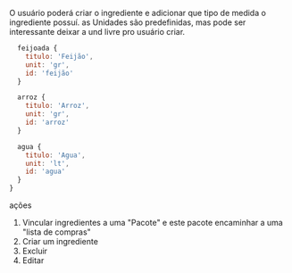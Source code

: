 O usuário poderá criar o ingrediente e adicionar que tipo de medida o ingrediente possuí.
as Unidades são predefinidas, mas pode ser interessante deixar a und livre pro usuário criar.

```js
  feijoada {
    titulo: 'Feijão',
    unit: 'gr',
    id: 'feijão'
  }

  arroz {
    titulo: 'Arroz',
    unit: 'gr',
    id: 'arroz'
  }

  agua {
    titulo: 'Agua',
    unit: 'lt',
    id: 'agua'
  }
}
```

ações

1. Vincular ingredientes a uma "Pacote" e este pacote encaminhar a uma "lista de compras"
2. Criar um ingrediente
3. Excluir
4. Editar
